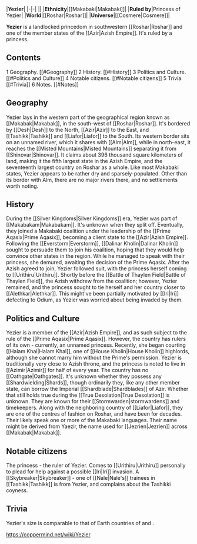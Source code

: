 |**Yezier**|
|-|-|
||
|**Ethnicity**|[[Makabaki\|Makabaki]]|
|**Ruled by**|Princess of Yezier|
|**World**|[[Roshar\|Roshar]]|
|**Universe**|[[Cosmere\|Cosmere]]|

**Yezier** is a landlocked princedom in southwestern [[Roshar\|Roshar]] and one of the member states of the [[Azir\|Azish Empire]]. It's ruled by a princess.

## Contents

1 Geography. [[#Geography]] 
2 History. [[#History]] 
3 Politics and Culture. [[#Politics and Culture]] 
4 Notable citizens. [[#Notable citizens]] 
5 Trivia. [[#Trivia]] 
6 Notes. [[#Notes]] 


## Geography
Yezier lays in the western part of the geographical region known as [[Makabak\|Makabak]], in the south-west of [[Roshar\|Roshar]]. It's bordered by [[Desh\|Desh]] to the North, [[Azir\|Azir]] to the East, and [[Tashikk\|Tashikk]] and [[Liafor\|Liafor]] to the South. Its western border sits on an unnamed river, which it shares with [[Alm\|Alm]], while in north-east, it reaches the [[Misted Mountains\|Misted Mountains]] separating it from [[Shinovar\|Shinovar]]. It claims about 396 thousand square kilometers of land, making it the fifth largest state in the Azish Empire, and the seventeenth largest country on Roshar as a whole.
Like most Makabaki states, Yezier appears to be rather dry and sparsely-populated. Other than its border with Alm, there are no major rivers there, and no settlements worth noting.

## History
During the [[Silver Kingdoms\|Silver Kingdoms]] era, Yezier was part of [[Makabakam\|Makabakam]]. It's unknown when they split off. Eventually, they joined a Makabaki coalition under the leadership of the [[Prime Aqasix\|Prime Aqasix]], becoming a client state to the [[Azir\|Azish Empire]].
Following the [[Everstorm\|Everstorm]], [[Dalinar Kholin\|Dalinar Kholin]] sought to persuade them to join his coalition, hoping that they would help convince other states in the region. While he managed to speak with their princess, she demured, awaiting the decision of the Prime Aqasix. After the Azish agreed to join, Yezier followed suit, with the princess herself coming to [[Urithiru\|Urithiru]].
Shortly before the [[Battle of Thaylen Field\|Battle of Thaylen Field]], the Azish withdrew from the coalition; however, Yezier remained, and the princess sought to tie herself and her country closer to [[Alethkar\|Alethkar]]. This might've been partially motivated by [[Iri\|Iri]] defecting to Odium, as Yezier was worried about being invaded by them.

## Politics and Culture
Yezier is a member of the [[Azir\|Azish Empire]], and as such subject to the rule of the [[Prime Aqasix\|Prime Aqasix]]. However, the country has rulers of its own - currently, an unnamed princess. Recently, she began courting [[Halam Khal\|Halam Khal]], one of [[House Kholin\|House Kholin]] highlords, although she cannot marry him without the Prime's permission.
Yezier is traditionally very close to Azish throne, and the princess is noted to live in [[Azimir\|Azimir]] for half of every year.
The country has no [[Oathgate\|Oathgates]]. It's unknown whether they possess any [[Shardwielding\|Shards]], though ordinarily they, like any other member state, can borrow the Imperial [[Shardblade\|Shardblades]] of Azir. Whether that still holds true during the [[True Desolation\|True Desolation]] is unknown.
They are known for their [[Stormwarden\|stormwardens]] and timekeepers. Along with the neighboring country of [[Liafor\|Liafor]], they are one of the centres of fashion on Roshar, and have been for decades. Their likely speak one or more of the Makabaki languages.
Their name might be derived from Yaezir, the name used for [[Jezrien\|Jezrien]] across [[Makabak\|Makabak]].

## Notable citizens
The princess - the ruler of Yezier. Comes to [[Urithiru\|Urithiru]] personally to plead for help against a possible [[Iri\|Iri]] invasion.
A [[Skybreaker\|Skybreaker]] - one of [[Nale\|Nale's]] trainees in [[Tashikk\|Tashikk]] is from Yezier, and complains about the Tashikki coyness.
## Trivia
Yezier's size is comparable to that of Earth countries of  and .


https://coppermind.net/wiki/Yezier